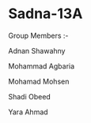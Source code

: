 # Sadna-13A


Group Members :-


Adnan Shawahny

Mohammad Agbaria

Mohamad Mohsen

Shadi Obeed

Yara Ahmad

